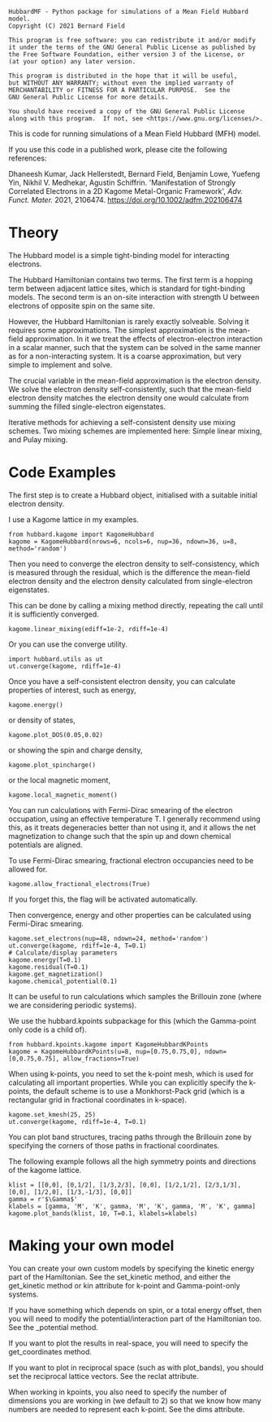     HubbardMF - Python package for simulations of a Mean Field Hubbard model.
    Copyright (C) 2021 Bernard Field

    This program is free software: you can redistribute it and/or modify
    it under the terms of the GNU General Public License as published by
    the Free Software Foundation, either version 3 of the License, or
    (at your option) any later version.

    This program is distributed in the hope that it will be useful,
    but WITHOUT ANY WARRANTY; without even the implied warranty of
    MERCHANTABILITY or FITNESS FOR A PARTICULAR PURPOSE.  See the
    GNU General Public License for more details.

    You should have received a copy of the GNU General Public License
    along with this program.  If not, see <https://www.gnu.org/licenses/>.

This is code for running simulations of a Mean Field Hubbard (MFH) model.

If you use this code in a published work, please cite the following references:

Dhaneesh Kumar, Jack Hellerstedt, Bernard Field, Benjamin Lowe, Yuefeng Yin, Nikhil V. Medhekar, Agustin Schiffrin. 'Manifestation of Strongly Correlated Electrons in a 2D Kagome Metal-Organic Framework', *Adv. Funct. Mater.* 2021, 2106474. <https://doi.org/10.1002/adfm.202106474>

# Theory

The Hubbard model is a simple tight-binding model for interacting electrons.

The Hubbard Hamiltonian contains two terms. The first term is a hopping term between adjacent lattice sites, which is standard for tight-binding models. The second term is an on-site interaction with strength U between electrons of opposite spin on the same site.

However, the Hubbard Hamiltonian is rarely exactly solveable. Solving it requires some approximations. The simplest approximation is the mean-field approximation. In it we treat the effects of electron-electron interaction in a scalar manner, such that the system can be solved in the same manner as for a non-interacting system. It is a coarse approximation, but very simple to implement and solve.

The crucial variable in the mean-field approximation is the electron density. We solve the electron density self-consistently, such that the mean-field electron density matches the electron density one would calculate from summing the filled single-electron eigenstates.

Iterative methods for achieving a self-consistent density use mixing schemes. Two mixing schemes are implemented here: Simple linear mixing, and Pulay mixing.

# Code Examples

The first step is to create a Hubbard object, initialised with a suitable initial electron density.

I use a Kagome lattice in my examples.

```python3
from hubbard.kagome import KagomeHubbard
kagome = KagomeHubbard(nrows=6, ncols=6, nup=36, ndown=36, u=8, method='random')
```

Then you need to converge the electron density to self-consistency, which is measured through the residual, which is the difference the mean-field electron density and the electron density calculated from single-electron eigenstates.

This can be done by calling a mixing method directly, repeating the call until it is sufficiently converged.
```python3
kagome.linear_mixing(ediff=1e-2, rdiff=1e-4)
```
Or you can use the converge utility.
```python3
import hubbard.utils as ut
ut.converge(kagome, rdiff=1e-4)
```

Once you have a self-consistent electron density, you can calculate properties of interest, such as energy,
```python3
kagome.energy()
```
or density of states,
```python3
kagome.plot_DOS(0.05,0.02)
```
or showing the spin and charge density,
```python3
kagome.plot_spincharge()
```
or the local magnetic moment,
```python3
kagome.local_magnetic_moment()
```

You can run calculations with Fermi-Dirac smearing of the electron occupation, using an effective temperature T. I generally recommend using this, as it treats degeneracies better than not using it, and it allows the net magnetization to change such that the spin up and down chemical potentials are aligned.

To use Fermi-Dirac smearing, fractional electron occupancies need to be allowed for.
```python3
kagome.allow_fractional_electrons(True)
```
If you forget this, the flag will be activated automatically.

Then convergence, energy and other properties can be calculated using Fermi-Dirac smearing.
```python3
kagome.set_electrons(nup=48, ndown=24, method='random')
ut.converge(kagome, rdiff=1e-4, T=0.1)
# Calculate/display parameters
kagome.energy(T=0.1)
kagome.residual(T=0.1)
kagome.get_magnetization()
kagome.chemical_potential(0.1)
```

It can be useful to run calculations which samples the Brillouin zone (where we are considering periodic systems).

We use the hubbard.kpoints subpackage for this (which the Gamma-point only code is a child of).
```python3
from hubbard.kpoints.kagome import KagomeHubbardKPoints
kagome = KagomeHubbardKPoints(u=8, nup=[0.75,0.75,0], ndown=[0,0.75,0.75], allow_fractions=True)
```
When using k-points, you need to set the k-point mesh, which is used for calculating all important properties. While you can explicitly specify the k-points, the default scheme is to use a Monkhorst-Pack grid (which is a rectangular grid in fractional coordinates in k-space).
```python3
kagome.set_kmesh(25, 25)
ut.converge(kagome, rdiff=1e-4, T=0.1)
```
You can plot band structures, tracing paths through the Brillouin zone by specifying the corners of those paths in fractional coordinates.

The following example follows all the high symmetry points and directions of the kagome lattice.
```python3
klist = [[0,0], [0,1/2], [1/3,2/3], [0,0], [1/2,1/2], [2/3,1/3], [0,0], [1/2,0], [1/3,-1/3], [0,0]]
gamma = r'$\Gamma$'
klabels = [gamma, 'M', 'K', gamma, 'M', 'K', gamma, 'M', 'K', gamma]
kagome.plot_bands(klist, 10, T=0.1, klabels=klabels)
```

# Making your own model

You can create your own custom models by specifying the kinetic energy part of the Hamiltonian. See the set\_kinetic method, and either the get\_kinetic method or kin attribute for k-point and Gamma-point-only systems.

If you have something which depends on spin, or a total energy offset, then you will need to modify the potential/interaction part of the Hamiltonian too. See the \_potential method.

If you want to plot the results in real-space, you will need to specify the get\_coordinates method.

If you want to plot in reciprocal space (such as with plot\_bands), you should set the reciprocal lattice vectors. See the reclat attribute.

When working in kpoints, you also need to specify the number of dimensions you are working in (we default to 2) so that we know how many numbers are needed to represent each k-point. See the dims attribute.
